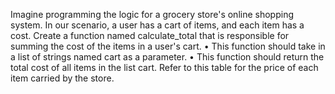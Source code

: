 Imagine programming the logic for a grocery store's online shopping system. In our scenario, a user has a cart of items, and each item has a cost.
Create a function named calculate_total that is responsible for summing the cost of the items in a user's cart.
• This function should take in a list of strings named cart as a parameter.
• This function should return the total cost of all items in the list cart.
Refer to this table for the price of each item carried by the store.